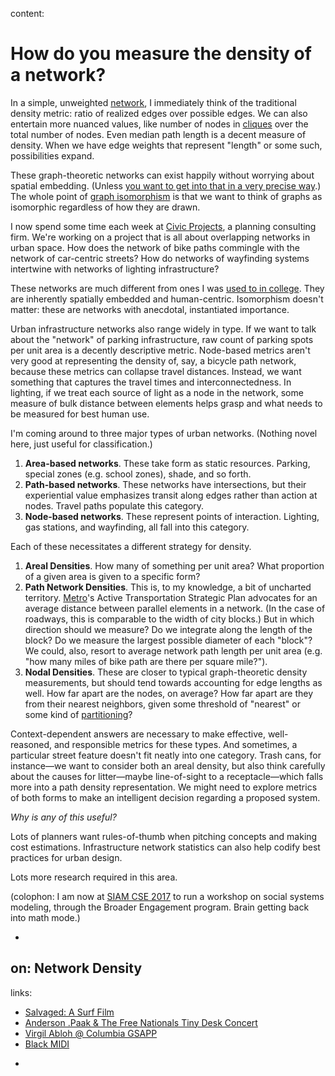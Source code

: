 content:

# How do you measure the density of a network? 

In a simple, unweighted [network](https://en.wikipedia.org/wiki/Network_theory), I immediately think of the traditional density metric: ratio of realized edges over possible edges. We can also entertain more nuanced values, like number of nodes in [cliques](https://en.wikipedia.org/wiki/Clique_problem) over the total number of nodes. Even median path length is a decent measure of density. When we have edge weights that represent "length" or some such, possibilities expand. 

These graph-theoretic networks can exist happily without worrying about spatial embedding. (Unless [you want to get into that in a very precise way](https://link.springer.com/chapter/10.1007/978-3-642-46908-4_6?no-access=true).) The whole point of [graph isomorphism](https://www.quantamagazine.org/20170105-graph-isomorphism-retraction/) is that we want to think of graphs as isomorphic regardless of how they are drawn. 

I now spend some time each week at [Civic Projects](http://www.civicprojects.org/), a planning consulting firm. We're working on a project that is all about overlapping networks in urban space. How does the network of bike paths commingle with the network of car-centric streets? How do networks of wayfinding systems intertwine with networks of lighting infrastructure? 

These networks are much different from ones I was [used to in college](http://ltwp.net/networks/). They are inherently spatially embedded and human-centric. Isomorphism doesn't matter: these are networks with anecdotal, instantiated importance. 

Urban infrastructure networks also range widely in type. If we want to talk about the "network" of parking infrastructure, raw count of parking spots per unit area is a decently descriptive metric. Node-based metrics aren't very good at representing the density of, say, a bicycle path network, because these metrics can collapse travel distances. Instead, we want something that captures the travel times and interconnectedness. In lighting, if we treat each source of light as a node in the network, some measure of bulk distance between elements helps grasp and what needs to be measured for best human use. 

I'm coming around to three major types of urban networks. (Nothing novel here, just useful for classification.) 

1. __Area-based networks__. These take form as static resources. Parking, special zones (e.g. school zones), shade, and so forth. 
2. __Path-based networks__. These networks have intersections, but their experiential value emphasizes transit along edges rather than action at nodes. Travel paths populate this category. 
3. __Node-based networks__. These represent points of interaction. Lighting, gas stations, and wayfinding, all fall into this category. 

Each of these necessitates a different strategy for density. 

1. __Areal Densities__. How many of something per unit area? What proportion of a given area is given to a specific form? 
2. __Path Network Densities__. This is, to my knowledge, a bit of uncharted territory. [Metro](https://www.metro.net/)'s Active Transportation Strategic Plan advocates for an average distance between parallel elements in a network. (In the case of roadways, this is comparable to the width of city blocks.) But in which direction should we measure? Do we integrate along the length of the block? Do we measure the largest possible diameter of each "block"? We could, also, resort to average network path length per unit area (e.g. "how many miles of bike path are there per square mile?"). 
3. __Nodal Densities__. These are closer to typical graph-theoretic density measurements, but should tend towards accounting for edge lengths as well. How far apart are the nodes, on average? How far apart are they from their nearest neighbors, given some threshold of "nearest" or some kind of [partitioning](https://en.wikipedia.org/wiki/Voronoi_diagram)?

Context-dependent answers are necessary to make effective, well-reasoned, and responsible metrics for these types. And sometimes, a particular street feature doesn't fit neatly into one category. Trash cans, for instance—we want to consider both an areal density, but also think carefully about the causes for litter—maybe line-of-sight to a receptacle—which falls more into a path density representation. We might need to explore metrics of both forms to make an intelligent decision regarding a proposed system. 

_Why is any of this useful?_ 

Lots of planners want rules-of-thumb when pitching concepts and making cost estimations. Infrastructure network statistics can also help codify best practices for urban design. 

Lots more research required in this area. 

(colophon: I am now at [SIAM CSE 2017](https://www.siam.org/meetings/cse17/) to run a workshop on social systems modeling, through the Broader Engagement program. Brain getting back into math mode.)

-
on: Network Density
-
links: 
* [Salvaged: A Surf Film](https://vimeo.com/145255578)
* [Anderson .Paak & The Free Nationals Tiny Desk Concert](http://www.npr.org/2016/08/12/489769830/anderson-paak-the-free-nationals-tiny-desk-concert)
* [Virgil Abloh @ Columbia GSAPP](https://www.youtube.com/watch?v=nkMWMBsCd9k)
* [Black MIDI](https://en.wikipedia.org/wiki/Black_MIDI)
-